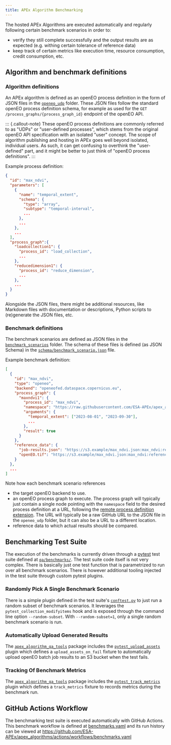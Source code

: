 ```yaml
---
title: APEx Algorithm Benchmarking
---
```


The hosted APEx Algorithms are executed automatically and regularly
following certain benchmark scenarios in order to:

- verify they still complete successfully
  and the output results are as expected (e.g. withing certain tolerance of reference data)
- keep track of certain metrics like execution time,
  resource consumption, credit consumption, etc.

## Algorithm and benchmark definitions

### Algorithm definitions

An APEx algorithm is defined as an openEO process definition
in the form of JSON files in the [`openeo_udp`](../openeo_udp/) folder.
These JSON files follow the standard openEO process definition schema,
for example as used for the `GET /process_graphs/{process_graph_id}` endpoint of the openEO API.

::: {.callout-note}
These openEO process definitions are commonly referred to
as "UDPs" or "user-defined processes",
which stems from the original openEO API specification
with an isolated "user" concept.
The scope of algorithm publishing and hosting in APEx
goes well beyond isolated, individual users.
As such, it can get confusing to overthink the "user-defined" part,
and it might be better to just think of "openEO process definitions".
:::


Example process definition:

```json
{
  "id": "max_ndvi",
  "parameters": [
    {
      "name": "temporal_extent",
      "schema": {
        "type": "array",
        "subtype": "temporal-interval",
        ...
      },
      ...
    },
    ...
  ],
  "process_graph":{
    "loadcollection1": {
      "process_id": "load_collection",
      ...
    },
    "reducedimension1": {
      "process_id": "reduce_dimension",
      ...
    },
    ...
  }
}
```

Alongside the JSON files, there might be additional resources,
like Markdown files with documentation or descriptions,
Python scripts to (re)generate the JSON files, etc.

### Benchmark definitions

The benchmark scenarios are defined as JSON files
in the [`benchmark_scenarios`](../benchmark_scenarios/) folder.
The schema of these files is defined (as JSON Schema)
in the [`schema/benchmark_scenario.json`](../schemas/benchmark_scenario.json) file.

Example benchmark definition:

```json
[
  {
    "id": "max_ndvi",
    "type": "openeo",
    "backend": "openeofed.dataspace.copernicus.eu",
    "process_graph": {
      "maxndvi1": {
        "process_id": "max_ndvi",
        "namespace": "https://raw.githubusercontent.com/ESA-APEx/apex_algorithms/f99f351d74d291d628e3aaa07fd078527a0cb631/openeo_udp/examples/max_ndvi/max_ndvi.json",
        "arguments": {
          "temporal_extent": ["2023-08-01", "2023-09-30"],
          ...
        },
        "result": true
      }
    },
    "reference_data": {
      "job-results.json": "https://s3.example/max_ndvi.json:max_ndvi:reference:job-results.json",
      "openEO.tif": "https://s3.example/max_ndvi.json:max_ndvi:reference:openEO.tif"
    }
  },
  ...
]
```

Note how each benchmark scenario references
- the target openEO backend to use.
- an openEO process graph to execute.
  The process graph will typically just contain a single node
  pointing with the `namespace` field to the desired process definition
  at a URL, following the [remote process definition extension](https://github.com/Open-EO/openeo-api/tree/draft/extensions/remote-process-definition).
  The URL will typically be a raw GitHub URL to the JSON file in the `openeo_udp` folder, but it can also be a URL to a different location.
- reference data to which actual results should be compared.

## Benchmarking Test Suite

The execution of the benchmarks is currently driven through
a [pytest](https://pytest.org/) test suite
defined at [`qa/benchmarks/`](../qa/benchmarks/).
The test suite code itself is not very complex.
There is basically just one test function that is parametrized
to run over all benchmark scenarios.
There is however additional tooling injected in the test suite
through custom pytest plugins.

### Randomly Pick A Single Benchmark Scenario

There is a simple plugin defined in the test suite's [`conftest.py`](../qa/benchmarks/tests/conftest.py)
to just run a random subset of benchmark scenarios.
It leverages the `pytest_collection_modifyitems` hook and is exposed
through the command line option `--random-subset`.
With `--random-subset=1`, only a single random benchmark scenario is run.

### Automatically Upload Generated Results

The [`apex_algorithm_qa_tools`](../qa/tools/apex_algorithm_qa_tools/) package includes the
[`pytest_upload_assets`](../qa/tools/apex_algorithm_qa_tools/pytest_upload_assets.py) plugin
which defines a `upload_assets_on_fail` fixture to automatically upload
openEO batch job results to an S3 bucket when the test fails.

### Tracking Of Benchmark Metrics

The [`apex_algorithm_qa_tools`](../qa/tools/apex_algorithm_qa_tools/) package includes the
[`pytest_track_metrics`](../qa/tools/apex_algorithm_qa_tools/pytest_track_metrics.py) plugin
which defines a `track_metrics` fixture to records metrics during the benchmark run.

## GitHub Actions Workflow

The benchmarking test suite is executed automatically with GitHub Actions.
This benchmark workflow is defined at [benchmarks.yaml](../.github/workflows/benchmarks.yaml)
and its run history can be viewed at https://github.com/ESA-APEx/apex_algorithms/actions/workflows/benchmarks.yaml
